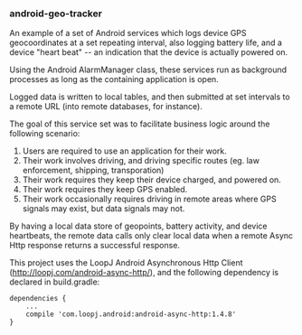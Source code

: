 ### android-geo-tracker

An example of a set of Android services which logs device GPS geocoordinates at a set repeating interval, also logging battery life, and a device "heart beat" -- an indication that the device is actually powered on. 


Using the Android AlarmManager class, these services run as background processes as long as the containing application is open. 

Logged data is written to local tables, and then submitted at set intervals to a remote URL (into remote databases, for instance). 

The goal of this service set was to facilitate business logic around the following scenario:

1. Users are required to use an application for their work.
2. Their work involves driving, and driving specific routes (eg. law enforcement, shipping, transporation)
3. Their work requires they keep their device charged, and powered on.  
4. Their work requires they keep GPS enabled.
5. Their work occasionally requires driving in remote areas where GPS signals may exist, but data signals may not. 

By having a local data store of geopoints, battery activity, and device heartbeats, the remote data calls only clear local data when a remote Async Http response returns a successful response. 

This project uses the LoopJ Android Asynchronous Http Client (http://loopj.com/android-async-http/), and the following dependency is declared in build.gradle:

```
dependencies {
    ...
    compile 'com.loopj.android:android-async-http:1.4.8'
}
```
